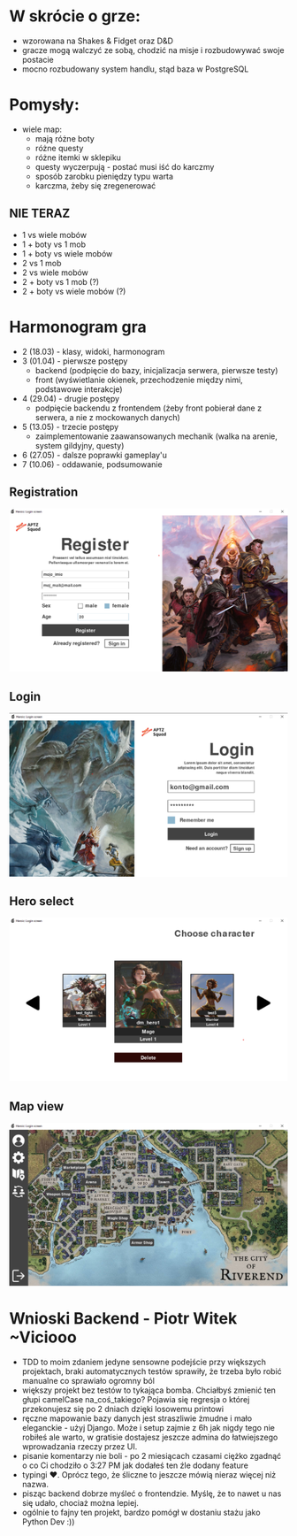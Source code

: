# W skrócie o grze:
- wzorowana na Shakes & Fidget oraz D&D 
- gracze mogą walczyć ze sobą, chodzić na misje i rozbudowywać swoje postacie 
- mocno rozbudowany system handlu, stąd baza w PostgreSQL


# Pomysły:
- wiele map:
  - mają różne boty
  - różne questy
  - różne itemki w sklepiku  
  - questy wyczerpują - postać musi iść do karczmy
  - sposób zarobku pieniędzy typu warta
  - karczma, żeby się zregenerować

## NIE TERAZ
- 1 vs wiele mobów
- 1 + boty vs 1 mob
- 1 + boty vs wiele mobów
- 2 vs 1 mob 
- 2 vs wiele mobów
- 2 + boty vs 1 mob (?)
- 2 + boty vs wiele mobów (?)

# Harmonogram gra
- 2 (18.03) - klasy, widoki, harmonogram
- 3 (01.04) - pierwsze postępy
  + backend (podpięcie do bazy, inicjalizacja serwera, pierwsze testy)
  + front (wyświetlanie okienek, przechodzenie między nimi, podstawowe interakcje)
- 4 (29.04) - drugie postępy
  + podpięcie backendu z frontendem (żeby front pobierał dane z serwera, a nie z mockowanych danych)
- 5 (13.05) - trzecie postępy
  + zaimplementowanie zaawansowanych mechanik (walka na arenie, system gildyjny, questy)
- 6 (27.05) - dalsze poprawki gameplay'u
- 7 (10.06) - oddawanie, podsumowanie


## Registration
![alt text](https://github.com/miniprojectPythonGame/.github/blob/main/frontend/images/register.png?raw=true)

## Login
![alt text](https://github.com/miniprojectPythonGame/.github/blob/main/frontend/images/login.png?raw=true)

## Hero select
![alt text](https://github.com/miniprojectPythonGame/.github/blob/main/frontend/images/hero_select.png?raw=true)

## Map view
![alt text](https://github.com/miniprojectPythonGame/.github/blob/main/frontend/images/map_view.png?raw=true)


# Wnioski Backend - Piotr Witek ~Viciooo
- TDD to moim zdaniem jedyne sensowne podejście przy większych projektach, braki automatycznych testów sprawiły, że trzeba było robić manualne co sprawiało ogromny ból 
- większy projekt bez testów to tykająca bomba. Chciałbyś zmienić ten głupi camelCase na_coś_takiego? Pojawia się regresja o której przekonujesz się po 2 dniach dzięki losowemu printowi
- ręczne mapowanie bazy danych jest straszliwie żmudne i mało eleganckie - użyj Django. Może i setup zajmie z 6h jak nigdy tego nie robiłeś ale warto, w gratisie dostajesz jeszcze admina do łatwiejszego wprowadzania rzeczy przez UI.
- pisanie komentarzy nie boli - po 2 miesiącach czasami ciężko zgadnąć o co Ci chodziło o 3:27 PM jak dodałeś ten źle dodany feature
- typingi ❤️. Oprócz tego, że śliczne to jeszcze mówią nieraz więcej niż nazwa.
- pisząc backend dobrze myśleć o frontendzie. Myślę, że to nawet u nas się udało, chociaż można lepiej.
- ogólnie to fajny ten projekt, bardzo pomógł w dostaniu stażu jako Python Dev :))
